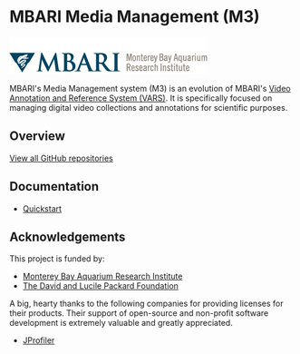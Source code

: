 # MBARI Media Management (M3)

[![MBARI logo](assets/images/logo-mbari-3b.png)](http://www.mbari.org)

MBARI's Media Management system (M3) is an evolution of MBARI's [Video Annotation and Reference System (VARS)](https://hohonuuli.github.io/vars/). It is specifically focused on managing digital video collections and annotations for scientific purposes.

## Overview

[View all GitHub repositories](https://github.com/mbari-media-management)

## Documentation

- [Quickstart](https://github.com/mbari-media-management/m3-quickstart)

## Acknowledgements

This project is funded by:

- [Monterey Bay Aquarium Research Institute](https://www.mbari.org/)
- [The David and Lucile Packard Foundation](https://www.packard.org/)

A big, hearty thanks to the following companies for providing licenses for their products. Their support of open-source and non-profit software development is extremely valuable and greatly appreciated.

- [JProfiler](https://www.ej-technologies.com/products/jprofiler/overview.html)